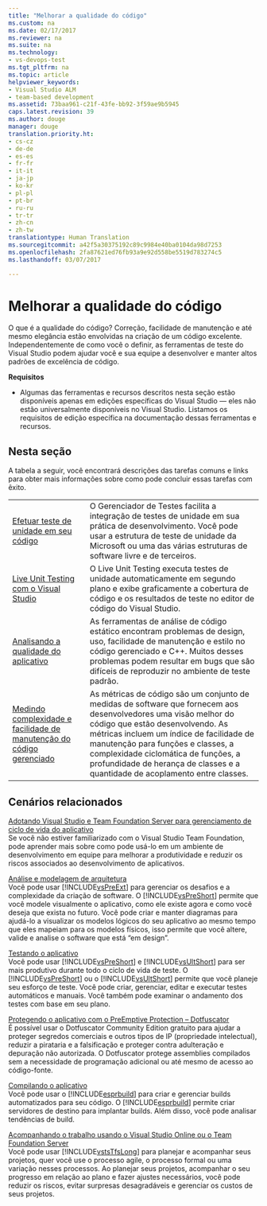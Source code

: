 ```yaml
---
title: "Melhorar a qualidade do código"
ms.custom: na
ms.date: 02/17/2017
ms.reviewer: na
ms.suite: na
ms.technology:
- vs-devops-test
ms.tgt_pltfrm: na
ms.topic: article
helpviewer_keywords:
- Visual Studio ALM
- team-based development
ms.assetid: 73baa961-c21f-43fe-bb92-3f59ae9b5945
caps.latest.revision: 39
ms.author: douge
manager: douge
translation.priority.ht:
- cs-cz
- de-de
- es-es
- fr-fr
- it-it
- ja-jp
- ko-kr
- pl-pl
- pt-br
- ru-ru
- tr-tr
- zh-cn
- zh-tw
translationtype: Human Translation
ms.sourcegitcommit: a42f5a30375192c89c9984e40ba0104da98d7253
ms.openlocfilehash: 2fa87621ed76fb93a9e92d558be5519d783274c5
ms.lasthandoff: 03/07/2017

---
```

# <a name="improve-code-quality"></a>Melhorar a qualidade do código
O que é a qualidade do código? Correção, facilidade de manutenção e até mesmo elegância estão envolvidas na criação de um código excelente. Independentemente de como você o definir, as ferramentas de teste do Visual Studio podem ajudar você e sua equipe a desenvolver e manter altos padrões de excelência de código.  
  
 **Requisitos**  
  
-   Algumas das ferramentas e recursos descritos nesta seção estão disponíveis apenas em edições específicas do Visual Studio — eles não estão universalmente disponíveis no Visual Studio. Listamos os requisitos de edição específica na documentação dessas ferramentas e recursos.  
  
## <a name="in-this-section"></a>Nesta seção  
 A tabela a seguir, você encontrará descrições das tarefas comuns e links para obter mais informações sobre como pode concluir essas tarefas com êxito.  
  
|||  
|-|-|  
|[Efetuar teste de unidade em seu código](../test/unit-test-your-code.md)|O Gerenciador de Testes facilita a integração de testes de unidade em sua prática de desenvolvimento. Você pode usar a estrutura de teste de unidade da Microsoft ou uma das várias estruturas de software livre e de terceiros.|  
|[Live Unit Testing com o Visual Studio](../test/live-unit-testing.md)|O Live Unit Testing executa testes de unidade automaticamente em segundo plano e exibe graficamente a cobertura de código e os resultados de teste no editor de código do Visual Studio.|  
|[Analisando a qualidade do aplicativo](../code-quality/analyzing-application-quality-by-using-code-analysis-tools.md)|As ferramentas de análise de código estático encontram problemas de design, uso, facilidade de manutenção e estilo no código gerenciado e C++. Muitos desses problemas podem resultar em bugs que são difíceis de reproduzir no ambiente de teste padrão.|  
|[Medindo complexidade e facilidade de manutenção do código gerenciado](../code-quality/measuring-complexity-and-maintainability-of-managed-code.md)|As métricas de código são um conjunto de medidas de software que fornecem aos desenvolvedores uma visão melhor do código que estão desenvolvendo. As métricas incluem um índice de facilidade de manutenção para funções e classes, a complexidade ciclomática de funções, a profundidade de herança de classes e a quantidade de acoplamento entre classes.|  
  
## <a name="related-scenarios"></a>Cenários relacionados  
 [Adotando Visual Studio e Team Foundation Server para gerenciamento de ciclo de vida do aplicativo](assetId:///7ae9182f-4762-4bd3-b238-39ce987932e5)  
 Se você não estiver familiarizado com o Visual Studio Team Foundation, pode aprender mais sobre como pode usá-lo em um ambiente de desenvolvimento em equipe para melhorar a produtividade e reduzir os riscos associados ao desenvolvimento de aplicativos.  
  
 [Análise e modelagem de arquitetura](../modeling/analyze-and-model-your-architecture.md)  
 Você pode usar [!INCLUDE[vsPreExt](../test/includes/vspreext_md.md)] para gerenciar os desafios e a complexidade da criação de software. O [!INCLUDE[vsPreShort](../test/includes/vspreshort_md.md)] permite que você modele visualmente o aplicativo, como ele existe agora e como você deseja que exista no futuro. Você pode criar e manter diagramas para ajudá-lo a visualizar os modelos lógicos do seu aplicativo ao mesmo tempo que eles mapeiam para os modelos físicos, isso permite que você altere, valide e analise o software que está “em design”.  
  
 [Testando o aplicativo](https://www.visualstudio.com/docs/test/overview)  
 Você pode usar [!INCLUDE[vsPreShort](../test/includes/vspreshort_md.md)] e [!INCLUDE[vsUltShort](../test/includes/vsultshort_md.md)] para ser mais produtivo durante todo o ciclo de vida de teste. O [!INCLUDE[vsPreShort](../test/includes/vspreshort_md.md)] ou o [!INCLUDE[vsUltShort](../test/includes/vsultshort_md.md)] permite que você planeje seu esforço de teste. Você pode criar, gerenciar, editar e executar testes automáticos e manuais. Você também pode examinar o andamento dos testes com base em seu plano.  
  
 [Protegendo o aplicativo com o PreEmptive Protection – Dotfuscator](../ide/dotfuscator/index.md)  
 É possível usar o Dotfuscator Community Edition gratuito para ajudar a proteger segredos comerciais e outros tipos de IP (propriedade intelectual), reduzir a pirataria e a falsificação e proteger contra adulteração e depuração não autorizada.  O Dotfuscator protege assemblies compilados sem a necessidade de programação adicional ou até mesmo de acesso ao código-fonte.
  
 [Compilando o aplicativo](https://www.visualstudio.com/docs/build/overview)  
 Você pode usar o [!INCLUDE[esprbuild](../test/includes/esprbuild_md.md)] para criar e gerenciar builds automatizados para seu código. O [!INCLUDE[esprbuild](../test/includes/esprbuild_md.md)] permite criar servidores de destino para implantar builds. Além disso, você pode analisar tendências de build.  
  
 [Acompanhando o trabalho usando o Visual Studio Online ou o Team Foundation Server](https://www.visualstudio.com/docs/work/overview)  
 Você pode usar [!INCLUDE[vstsTfsLong](../test/includes/vststfslong_md.md)] para planejar e acompanhar seus projetos, quer você use o processo agile, o processo formal ou uma variação nesses processos. Ao planejar seus projetos, acompanhar o seu progresso em relação ao plano e fazer ajustes necessários, você pode reduzir os riscos, evitar surpresas desagradáveis e gerenciar os custos de seus projetos.

